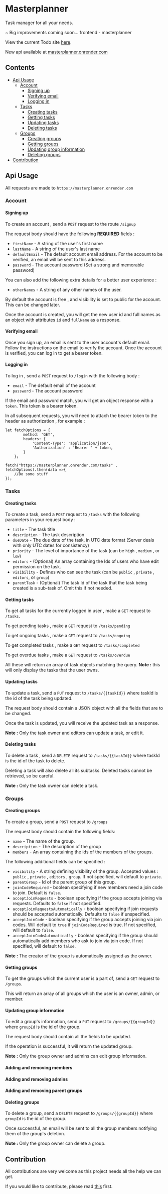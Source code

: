 # Masterplanner
Task manager for all your needs.

~ Big improvements coming soon...
frontend - masterplanner

View the current Todo site [here](https://clints-todo.onrender.com).

New api available at [masterplanner.onrender.com](https://masterplanner.onrender.com)


## Contents
* [Api Usage](#api-usage)
    * [Account](#account)
        * [Signing up](#signing-up)
        * [Verifying email](#verifying-email)
        * [Logging in](#logging-in)
    * [Tasks](#tasks)
        * [Creating tasks](#creating-tasks)
        * [Getting tasks](#getting-tasks)
        * [Updating tasks](#updating-tasks)
        * [Deleting tasks](#deleting-tasks)
    * [Groups](#groups)
        * [Creating groups](#creating-groups)
        * [Getting groups](#getting-groups)
        * [Updating group information](#updating-group-information)
        * [Deleting groups](#deleting-groups)
* [Contribution](#contribution)

## Api Usage

All requests are made to `https://masterplanner.onrender.com`

### Account

#### Signing up

To create an account , send a `POST` request to the route `/signup`

The request body should have the following <b>REQUIRED</b> fields : 
* `firstName` - A string of the user's first name
* `lastName` - A string of the user's last name
* `defaultEmail` - The default account email address. For the account to be verified, an email will be sent to this address.
* `password` - The account password (Set a strong and memorable password)

You can also add the following extra details for a better user experience :
* `otherNames` - A string of any other names of the user.

By default the account is free , and visibility is set to public for the account. This can be changed later.

Once the account is created, you will get the new user id and full names as an object with attributes `id` and `fullName` as a response.

#### Verifying email

Once you sign up, an email is sent to the user account's default email. Follow the instructions on the email to verify the account. Once the account is verified, you can log in to get a bearer token.

#### Logging in

To log in , send a `POST` request to `/login` with the following body :
* `email` - The default email of the account
* `password` - The account password

If the email and password match, you will get an object response with a `token`. This token is a bearer token.

In all subsequent requests, you will need to attach the bearer token to the header as authorization , for example :
```
let fetchOptions = {
        method: 'GET',
        headers: {
            'Content-Type': 'application/json',
            'Authorization' : 'Bearer ' + token,
        }
    };

fetch("https://masterplanner.onrender.com/tasks" , fetchOptions).then(data =>{
    //Do some stuff
});
```
### Tasks

#### Creating tasks

To create a task, send a `POST` request to `/tasks` with the following parameters in your request body :
* `title` - The task title
* `description` - The task description
* `dueDate` - The due date of the task, in UTC date format (Server deals with only UTC dates for consistency)
* `priority` - The level of importance of the task (can be `high` , `medium` , or `low`)
* `editors` - (Optional) An array containing the Ids of users who have edit permission on the task.
* `visibility` - Defines who can see the task (can be `public` , `private` , `editors`, or `group`)
* `parentTask` - (Optional) The task Id of the task that the task being created is a sub-task of. Omit this if not needed.

#### Getting tasks

To get all tasks for the currently logged in user , make a `GET` request to `/tasks`.

To get pending tasks , make a `GET` request to `/tasks/pending`

To get ongoing tasks , make a `GET` request to `/tasks/ongoing`

To get completed tasks , make a `GET` request to `/tasks/completed`

To get overdue tasks , make a `GET` request to `/tasks/overdue`

All these will return an array of task objects matching the query.
**Note :** this will only display the tasks that the user owns.

#### Updating tasks

To update a task, send a `PUT` request to `/tasks/{{taskId}}` where taskId is the id of the task being updated.

The request body should contain a JSON object with all the fields that are to be changed.

Once the task is updated, you will receive the updated task as a response.

**Note :** Only the task owner and editors can update a task, or edit it.

#### Deleting tasks

To delete a task , send a `DELETE` request to `/tasks/{{taskId}}` where taskId is the id of the task to delete.

Deleting a task will also delete all its subtasks. Deleted tasks cannot be retrieved, so be careful.

**Note :** Only the task owner can delete a task.

### Groups

#### Creating groups

To create a group, send a `POST` request to `/groups`

The request body should contain the following fields:
* `name` - The name of the group.
* `description` - The description of the group
* `members` - An array containing the ids of the members of the groups.

The following additional fields can be specified :
* `visibility` - A string defining visibility of the group. Accepted values : `public` , `private` , `editors` , `group`. If not specified, will default to `private`.
* `parentGroup` - Id of the parent group of this group.
* `joinCodeRequired` - boolean specifying if new members need a join code to join. Default is `false`.
* `acceptJoinRequests` - boolean specifying if the group accepts joining via requests. Defaults to `false` if not specified.
* `acceptJoinRequestsAutomatically` - boolean specifying if join requests should be accepted automatically. Defaults to `false` if unspecified.
* `acceptJoinCode` - boolean specifying if the group accepts joining via join codes. Will default to `true` if `joinCodeRequired` is true. If not specified, will default to `false`.
* `acceptJoinCodeAutomatically` - boolean specifying if the group should automatically add members who ask to join via join code. If not specified, will default to `false`.

**Note :** The creator of the group is automatically assigned as the owner.

#### Getting groups

To get the groups which the current user is a part of, send a `GET` request to `/groups`.

This will return an array of all groups which the user is an owner, admin, or member.

#### Updating group information

To edit a group's information, send a `PUT` request to `/groups/{{groupId}}` where `groupId` is the id of the group.

The request body should contain all the fields to be updated.

If the operation is successful, it will return the updated group.

**Note :** Only the group owner and admins can edit group information.

#### Adding and removing members

#### Adding and removing admins

#### Adding and removing parent groups

#### Deleting groups

To delete a group, send a `DELETE` request to `/groups/{{groupId}}` where `groupId` is the id of the group.

Once successful, an email will be sent to all the group members notifying them of the group's deletion.

**Note :** Only the group owner can delete a group.

## Contribution
All contributions are very welcome as this project needs all the help we can get.

If you would like to contribute, please read [this](CONTRIBUTING.md) first.

